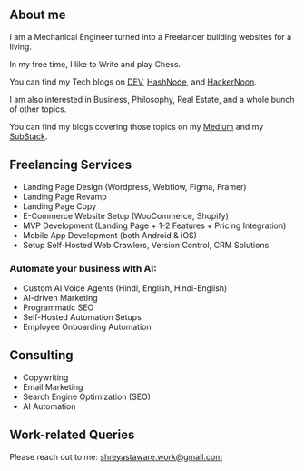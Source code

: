 ## About me

I am a Mechanical Engineer turned into a Freelancer building websites for a living.

In my free time, I like to Write and play Chess.

You can find my Tech blogs on [DEV](https://dev.to/shreyastaware), [HashNode](https://shreyastaware.hashnode.dev/), and [HackerNoon](https://hackernoon.com/u/shreyastaware).

I am also interested in Business, Philosophy, Real Estate, and a whole bunch of other topics.

You can find my blogs covering those topics on my [Medium](https://medium.com/@shreyastaware) and my [SubStack](https://shreyastaware.substack.com/).

## Freelancing Services

- Landing Page Design (Wordpress, Webflow, Figma, Framer)
- Landing Page Revamp
- Landing Page Copy
- E-Commerce Website Setup (WooCommerce, Shopify)
- MVP Development (Landing Page + 1-2 Features + Pricing Integration)
- Mobile App Development (both Android & iOS)
- Setup Self-Hosted Web Crawlers, Version Control, CRM Solutions

### Automate your business with AI:
- Custom AI Voice Agents (Hindi, English, Hindi-English)
- AI-driven Marketing
- Programmatic SEO
- Self-Hosted Automation Setups
- Employee Onboarding Automation

## Consulting

- Copywriting
- Email Marketing
- Search Engine Optimization (SEO)
- AI Automation

## Work-related Queries

Please reach out to me: [shreyastaware.work@gmail.com](mailto:shreyastaware.work@gmail.com)